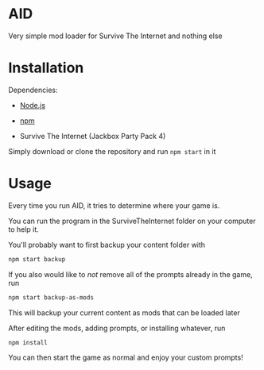 # AID
Very simple mod loader for Survive The Internet and nothing else

# Installation
Dependencies:
   - [Node.js](https://nodejs.org/en/)
    
   - [npm](https://www.npmjs.com/)

   - Survive The Internet (Jackbox Party Pack 4)

Simply download or clone the repository and run `npm start` in it

# Usage
Every time you run AID, it tries to determine where your game is. 

You can run the program in the SurviveTheInternet folder on your computer to help it.

You'll probably want to first backup your content folder with 
```sh
npm start backup
```

If you also would like to *not* remove all of the prompts already in the game, run 
```sh
npm start backup-as-mods
```
This will backup your current content as mods that can be loaded later

After editing the mods, adding prompts, or installing whatever, run 
```sh
npm install
```

You can then start the game as normal and enjoy your custom prompts!
